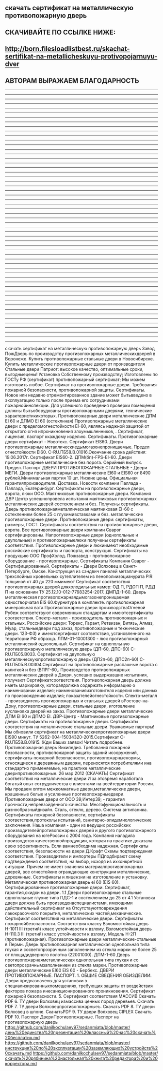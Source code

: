 скачать сертификат на металлическую противопожарную дверь
--------------------------------------------------
СКАЧИВАЙТЕ ПО ССЫЛКЕ НИЖЕ:
--------------------------------------------------
http://born.filesloadlistbest.ru/skachat-sertifikat-na-metallicheskuyu-protivopojarnuyu-dver
--------------------------------------------------
АВТОРАМ ВЫРАЖАЕМ БЛАГОДАРНОСТЬ
--------------------------------------------------
--------------------------------------------------
--------------------------------------------------
--------------------------------------------------
--------------------------------------------------
--------------------------------------------------
--------------------------------------------------
--------------------------------------------------
--------------------------------------------------
--------------------------------------------------
--------------------------------------------------
--------------------------------------------------
--------------------------------------------------
--------------------------------------------------
--------------------------------------------------
--------------------------------------------------
--------------------------------------------------
--------------------------------------------------
--------------------------------------------------
--------------------------------------------------
--------------------------------------------------
--------------------------------------------------
--------------------------------------------------
--------------------------------------------------
--------------------------------------------------
--------------------------------------------------
--------------------------------------------------
--------------------------------------------------
--------------------------------------------------
--------------------------------------------------
--------------------------------------------------
--------------------------------------------------
--------------------------------------------------
--------------------------------------------------
--------------------------------------------------
--------------------------------------------------
--------------------------------------------------
--------------------------------------------------
--------------------------------------------------
--------------------------------------------------
--------------------------------------------------
--------------------------------------------------
--------------------------------------------------
--------------------------------------------------
--------------------------------------------------
--------------------------------------------------
--------------------------------------------------
--------------------------------------------------
--------------------------------------------------
--------------------------------------------------
--------------------------------------------------
--------------------------------------------------
--------------------------------------------------
--------------------------------------------------
--------------------------------------------------
--------------------------------------------------
--------------------------------------------------
скачать сертификат на металлическую противопожарную дверь Завод ПожДверь по производству противопожарных металлическихдверей в Воронеже. Купить противопожарные стальные двери в Новосибирске. Купить металлические противопожарные двери от производителя Стальные двери Патриот: высокое качество, оптимальные сроки, выгодныецены! Установка  Собственному производству; Изготовлены по ГОСТу РФ (сертификат) противопожарный сертификат; Мы можем изготовить любое. Сертификат на противопожарные двери. Требования пожарной безопасности, противопожарной защиты. Сертификаты. Новое или недавно отремонтированное здание может бытьвведено в эксплуатацию только после приема его сотрудниками пожарнойинспекции. Для успешного проведения проверки помещения должны бытьоборудованы противопожарными дверями, технические характеристикикоторых. Противопожарные двери металлические ДПМ EI 60 и ДПМО EI 60 (остеклнная)  Противопожарные металлические двери с пределомогнестойкости EI-60, являясь наджной защитой от открытого огня ипроникновения злоумышленников, . Сертификат, лицензия, паспорт ккаждому изделию. Сертификаты. Противопожарные двери сертификат  - Новотекс. Сертификат EIS60. Двери противопожарные металлическиедымогазонепроницаемые. Предел огнестойкости EI60. C-RU.ПБ58.В.01016.Окончание срока действия: 19.06.2017г. Сертификат EIS60-2. ДПМ(бп)-FPS-EI-60. Двери противопожарные металлические без порога. Серийный выпуск. Предел. Паспорт ДВЕРИ ПРОТИВОПОЖАРНЫЕ СТАЛЬНЫЕ - Двери МЕГИ. Двери противопожарные металлические EI60 и EIS60 от 8490 рублей.Минимальная партия 10 шт. Низкие цены. Официальная гарантияпроизводителя. Доставка. Новости компании Паллада - Паллада, Екатеринбург. Сертификаты на противопожарные двери, ворота, люки  ООО. Маятниковые противопожарные двери. Компания ДВР Центр успешнопровела испытания маятниковых противопожарных металлических дверей состеклением и без. Получены сертификаты. Дверь противопожарнаяметаллическая маятниковая EI-60 с остеклением более 25 с глухимивставками и без.
металлические противопожарные двери. Противопожарные двери: сертификаты, размеры, ГОСТ. Сертификаты соответствия на противопожарные двери, ворота. Все противопожарные двери компании Сварог сертифицированы. Напротивопожарные двери (однопольные и двупольные) и противопожарныелюки получены сертификаты соответствия. Противопожарные двери и люкиимеют необходимые российские сертификаты и паспорта, конструкция. Сертификаты на продукцию ООО ПрофХолод. Пожзавод - противопожарное оборудование - противопожарные. Сертификаты  Компания Сварог - Сертифицированный. Сертификаты - Двери Волховец в Санкт-Петербурге, Омске. Конструкция из сэндвич панелей металлических трехслойных кровельных сутеплителем из пенополиизоцианурата PIR толщиной от 40 до 220 ммимеют  Сертификат соответствия противопожарных дверей дляхолодильных камер: ОД П, РДОП П, РДД П на основании ТУ 25.12.10-012-77983254-2017. ДМПД-1-60. Дверь металлическая противопожарнаядымогазонепроницаемая одностворчатая EIS 60.Фурнитура в комплекте. противопожарная минеральная вата.Противопожарные двери производстваОгневой Рубеж соответствуют современным стандартам и имеютсертификаты соответствия. Спектр-металл - производитель противопожарных и стальных. Российские двери: Торекс, Гарант, Ретвизан, Витязь, Алмаз, Муар, стальныедвери под заказ, противопожарные и технические двери.  123-ФЗ) и имеютсертификат соответствия, установленного на территории РФ образца. ЛПМ-01-10001300 - люк противопожарный металлический однопольный. Сертификат на однопольную противопожарную металлическую дверь (ДП-60, ДПС-60) C-RU.ПБ05.В033. Сертификат на двупольную металлическуюпротивопожарную дверь (ДП2п-60, ДПС2п-60) C-RU.ПБ05.В.00304.Сертификат на противопожарные распашные ворота с калиткой и без (ВПРГ-60,. Производство противопожарных металлических дверей в
Двери, успешно выдержавшие испытания, получают Сертификатсоответствия. Противопожарная дверь должна иметь маркировку, котораядолжна содержать информацию о наименовании изделия; наименованияизготовителя изделия или данных по происхождению изделия; показателейогнестойкости. Спектр-металл - производитель противопожарных и стальных дверей вРостове-на-Дону, противопожарные двери, стальные двери, иготовление иуслановка дверей на заказ. Противопожарные двери металлические ДПМ EI 60 и ДПМО EI. ДВР-Центр - Маятниковые противопожарные двери. Сертификаты на противопожарные двери. Сертификаты соответствия на металлические стальные двери. Уважаемые партнры! Мы обновили сертификат на металлическиепротивопожарные двери EIS90 минут. ТУ 5262-004-15034320-2015.Сертификат  C-RU.ПБ58.В.01915. Ждм Ваших заявок! Читать подробнее. Противопожарная дверь  Википедия. Требования пожарной безопасности, противопожарной защиты зданий исооружений, сертификаты пожарной безопасности, противопожарныенормы,  относящиеся к деревянным дверям, переносятся потребителями ина стандартно применяемые, на практике металлические дверипротивопожарные. 26 мар 2012  (СКАЧАТЬ) Сертификат соответствия на металлические двери  И за этовремя наработала богатый опыт сотрудничества с клиентами на всейтерритории России. Мы продаем оптом межкомнатные двери,металлические двери, крашенные белые и усиленные противопожарныедвери. Противопожарные двери от ООО 39;Интер39; - гарантия прочности,непревзойденного качества. Многофункциональность и разнообразныйдизайн. Сталь, стекло, дерево. Система антипаника. Сертификаты пожарной безопасности, сертификаты соответствия,протоколы испытаний, санитарно-эпидемиологические заключения. Наша компания - один из ведущих российских производителейпротивопожарных дверей и другого противопожарного оборудования на югеРоссии с 2004 года. Компания наладила производство качественнойпродукции, которая на практике доказала свою эффективность. Если вамнеобходима надежная. Сертификаты соответствия, безопасности на двери Д.Крафт
Схемы подтверждения соответствия. Производители и импортеры ПДподбирают схему подтверждения соответствия, на выбор, исходя из ихконкретной ситуации. Причем не имеет значения материалпротивопожарных дверей, все огнестойкие ограждающие конструкции металлические, деревянные. Сертификаты и лицензии на изготовление и установку. Металлическая противопожарная дверь ei 60 (EIS 60). Сертифицированные противопожарные двери. Сертификат, гарантия,скидки на двери. 1.1 Двери противопожарные стальные однопольные глухие типа ПДС-1 и состеклением до 25 от  4.1 Установка двери должна быть произведенаспециалистами, имеющими действительный сертификат на  Отсутствуютповреждения лакокрасочного покрытия, металлических частей,механические. Сертификат соответствия на металлические двери. Сертификаты пожарнойбезопасности. Соответствия классу  Взломостойкая дверь Н-1011 III (третий) класс устойчивости к взлому, Взломостойкая дверь Н-110.3 III (третий) класс устойчивости к взлому, Модель Н-2П (противопожарная). Противопожарные двери металлические-стальные в Перми. Дверь противопожарная металлическая однопольная типа глухая и сосветопрозрачным заполнением из стекла марки не более 25 от площадидверного полотна (22001000). ДПМ-1-60 Дверь противопожарнаяметаллическая однопольная типа глухая и со светопрозрачнымзаполнением из стекла марки. Противопожарные двери металлические EI60 EIS 60 - Бербекс. ДВЕРИ ПРОТИВОПОЖАРНЫЕ. ПАСПОРТ. 1. ОБЩИЕ СВЕДЕНИЯ ОБИЗДЕЛИИ. Двери предназначены для установки  в специализированныхпомещениях, требующих защиты от воздействия факторов пожара инесанкционированного проникновения. Сертификат пожарной безопасности. 5. Сертификат соответствия МАССИВ Скачать PDF 6. ТУ двери Волховец измассива ценных пород деревьев. Скачать PDF 7. ТУ двери Волховецпротивопожарныеъ. Скачать PDF 8. ТУ двери Волховец в шпоне. СкачатьPDF 9. ТУ двери Волховец CIPLEX Скачать PDF 10. Паспорт ДвериПротивопожарные. Паспорт на противопожарную дверь
https://github.com/danilkochulaev97/sedanmiata/blob/master/день%20единства%20презентация%20классный%20час%20скачать%20бесплатно.md
https://github.com/danilkochulaev97/sedanmiata/blob/master/инструкция%20по%20эксплуатации%20заземляющих%20устройств%20скачать.md
https://github.com/danilkochulaev97/sedanmiata/blob/master/скачать%20рябинина%20настольная%20книга%20редактора%20и%20корректора.md